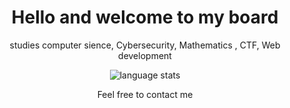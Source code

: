 <h1 align="center">Hello and welcome to my board</h1>
<div id="love" align="center">
    
       
studies computer sience, Cybersecurity, Mathematics
   , CTF, Web development
	

<p align="center">
	<img alt="language stats" src="https://github-readme-stats.vercel.app/api/top-langs?username=sinSeptember&theme=dark,bash&python&CSS&count_private=false&show_icons=true&layout=compact&langs_count=8">
</p>

<div id="love" align="center">
Feel free to contact me
</div>
